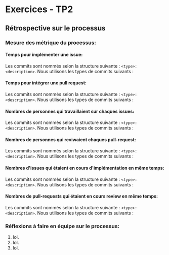 # Exercices - TP2

## Rétrospective sur le processus

### Mesure des métrique du processus:


#### Temps pour implémenter une issue:

Les commits sont nommés selon la structure suivante : `<type>: <description>`. Nous utilisons les types de commits suivants :

#### Temps pour intégrer une pull request:

Les commits sont nommés selon la structure suivante : `<type>: <description>`. Nous utilisons les types de commits suivants :

#### Nombres de personnes qui travaillaient sur chaques issues:

Les commits sont nommés selon la structure suivante : `<type>: <description>`. Nous utilisons les types de commits suivants :

#### Nombres de personnes qui reviwaient chaques pull-request:

Les commits sont nommés selon la structure suivante : `<type>: <description>`. Nous utilisons les types de commits suivants :

#### Nombres d'issues qui étaient en cours d'implémentation en même temps:

Les commits sont nommés selon la structure suivante : `<type>: <description>`. Nous utilisons les types de commits suivants :

#### Nombres de pull-requests qui étaient en cours review en même temps:

Les commits sont nommés selon la structure suivante : `<type>: <description>`. Nous utilisons les types de commits suivants :


### Réflexions à faire en équipe sur le processus:

1. lol.
2. lol.
3. lol.


